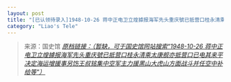 ```yaml
---
layout: post
title: "[已认领待录入]1948-10-26 蒋中正电卫立煌據报海军先头重庆號已抵营口桂永清乘太康舰亦抵营口已电其来平决定海运增援事另饬王叔铭集中空军主力援黑山大虎山方面战斗并任空中补给等"
category: "Liao's Tele"
---
```



> 来源：国史馆 [*原档链接：（暂缺，可于国史馆网站搜索“1948-10-26 蒋中正电卫立煌據报海军先头重庆號已抵营口桂永清乘太康舰亦抵营口已电其来平决定海运增援事另饬王叔铭集中空军主力援黑山大虎山方面战斗并任空中补给等“）*]()
